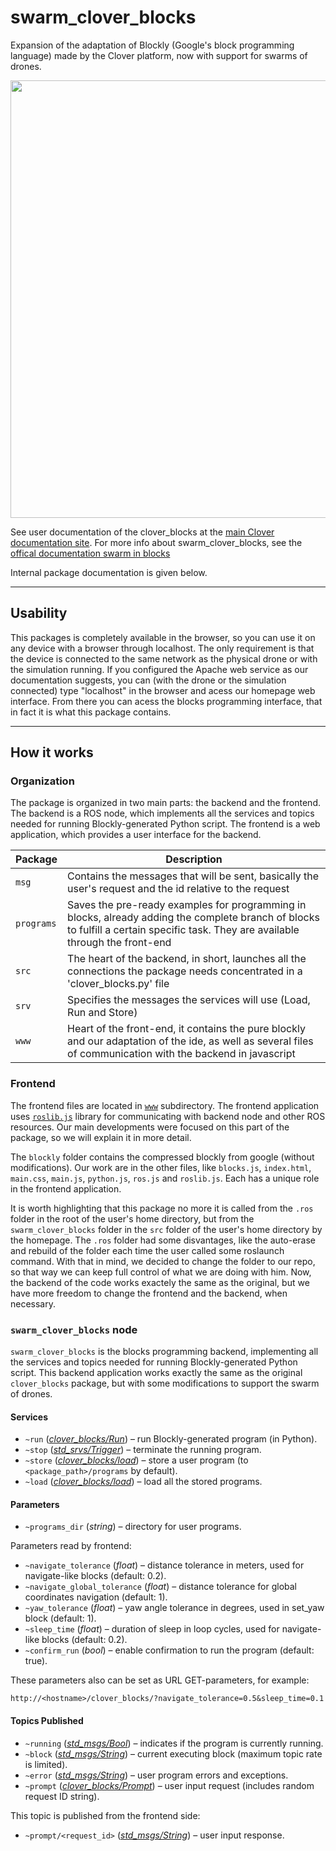 # swarm_clover_blocks

Expansion of the adaptation of Blockly (Google's block programming language) made by the Clover platform, now with support for swarms of drones.

<img src="demo.gif" width=700>


See user documentation of the clover_blocks at the [main Clover documentation site](https://clover.coex.tech/en/blocks.html).
For more info about swarm_clover_blocks, see the [offical documentation swarm in blocks](https://swarm-in-blocks.gitbook.io/swarm-in-blocks/introduction/swarm-in-blocks)

Internal package documentation is given below.

---

## Usability

This packages is completely available in the browser, so you can use it on any device with a browser through localhost. The only requirement is that the device is connected to the same network as the physical drone or with the simulation running. If you configured the Apache web service as our documentation suggests, you can (with the drone or the simulation connected) type "localhost" in the browser and acess our homepage web interface. From there you can acess the blocks programming interface, that in fact it is what this package contains.


---

## How it works


### Organization

The package is organized in two main parts: the backend and the frontend. The backend is a ROS node, which implements all the services and topics needed for running Blockly-generated Python script. The frontend is a web application, which provides a user interface for the backend.

| Package | Description |
| ------- | -------- |
| `msg`  |  Contains the messages that will be sent, basically the user's request and the id relative to the request |
| `programs`  | Saves the pre-ready examples for programming in blocks, already adding the complete branch of blocks to fulfill a certain specific task. They are available through the front-end |
| `src`  | The heart of the backend, in short, launches all the connections the package needs concentrated in a 'clover_blocks.py' file  |
| `srv`  | Specifies the messages the services will use (Load, Run and Store) |
| `www`  |  Heart of the front-end, it contains the pure blockly and our adaptation of the ide, as well as several files of communication with the backend in javascript  |


### Frontend

The frontend files are located in [`www`](./www/) subdirectory. The frontend application uses [`roslib.js`](http://wiki.ros.org/roslibjs) library for communicating with backend node and other ROS resources. Our main developments were focused on this part of the package, so we will explain it in more detail.

The `blockly` folder contains the compressed blockly from google (without modifications). Our work are in the other files, like `blocks.js`, `index.html`, `main.css`, `main.js`, `python.js`, `ros.js` and `roslib.js`. Each has a unique role in the frontend application.

It is worth highlighting that this package no more it is called from the `.ros` folder in the root of the user's home directory, but from the `swarm_clover_blocks` folder in the `src` folder of the user's home directory by the homepage. The `.ros` folder had some disvantages, like the auto-erase and rebuild of the folder each time the user called some roslaunch command. With that in mind, we decided to change the folder to our repo, so that way we can keep full control of what we are doing with him. Now, the backend of the code works exactely the same as the original, but we have more freedom to change the frontend and the backend, when necessary.

### `swarm_clover_blocks` node

`swarm_clover_blocks` is the blocks programming backend, implementing all the services and topics needed for running Blockly-generated Python script. This backend application works exactly the same as the original `clover_blocks` package, but with some modifications to support the swarm of drones.

#### Services

* `~run` ([*clover_blocks/Run*](srv/Run.srv)) – run Blockly-generated program (in Python).
* `~stop` ([*std_srvs/Trigger*](http://docs.ros.org/melodic/api/std_srvs/html/srv/Trigger.html)) – terminate the running program.
* `~store` ([*clover_blocks/load*](srv/Store.srv)) – store a user program (to `<package_path>/programs` by default).
* `~load` ([*clover_blocks/load*](srv/Load.srv)) – load all the stored programs.

#### Parameters

* `~programs_dir` (*string*) – directory for user programs.

Parameters read by frontend:

* `~navigate_tolerance` (*float*) – distance tolerance in meters, used for navigate-like blocks (default: 0.2).
* `~navigate_global_tolerance` (*float*) – distance tolerance for global coordinates navigation (default: 1).
* `~yaw_tolerance` (*float*) – yaw angle tolerance in degrees, used in set_yaw block (default: 1).
* `~sleep_time` (*float*) – duration of sleep in loop cycles, used for navigate-like blocks (default: 0.2).
* `~confirm_run` (*bool*) – enable confirmation to run the program (default: true).

These parameters also can be set as URL GET-parameters, for example:

```
http://<hostname>/clover_blocks/?navigate_tolerance=0.5&sleep_time=0.1
```

#### Topics Published

* `~running` ([*std_msgs/Bool*](http://docs.ros.org/melodic/api/std_msgs/html/msg/Bool.html)) – indicates if the program is currently running.
* `~block` ([*std_msgs/String*](http://docs.ros.org/melodic/api/std_msgs/html/msg/String.html)) – current executing block (maximum topic rate is limited).
* `~error` ([*std_msgs/String*](http://docs.ros.org/melodic/api/std_msgs/html/msg/String.html)) – user program errors and exceptions.
* `~prompt` ([*clover_blocks/Prompt*](msg/Prompt.msg)) – user input request (includes random request ID string).

This topic is published from the frontend side:

* `~prompt/<request_id>` ([*std_msgs/String*](http://docs.ros.org/melodic/api/std_msgs/html/msg/String.html)) – user input response.
